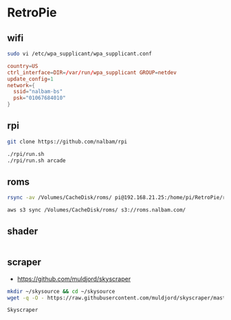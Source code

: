 # RetroPie

## wifi

```bash
sudo vi /etc/wpa_supplicant/wpa_supplicant.conf
```

```conf
country=US
ctrl_interface=DIR=/var/run/wpa_supplicant GROUP=netdev
update_config=1
network={
  ssid="nalbam-bs"
  psk="01067684010"
}
```

## rpi

```bash
git clone https://github.com/nalbam/rpi

./rpi/run.sh
./rpi/run.sh arcade
```

## roms

```bash
rsync -av /Volumes/CacheDisk/roms/ pi@192.168.21.25:/home/pi/RetroPie/roms/

aws s3 sync /Volumes/CacheDisk/roms/ s3://roms.nalbam.com/
```

## shader

```

```

## scraper

* <https://github.com/muldjord/skyscraper>

```bash
mkdir ~/skysource && cd ~/skysource
wget -q -O - https://raw.githubusercontent.com/muldjord/skyscraper/master/update_skyscraper.sh | bash

Skyscraper
```
